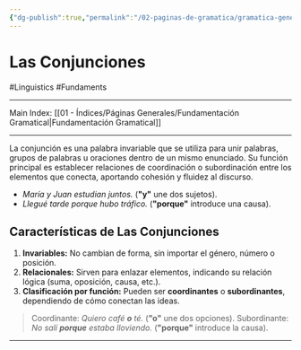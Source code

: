 ```yaml
---
{"dg-publish":true,"permalink":"/02-paginas-de-gramatica/gramatica-general/las-conjunciones/"}
---
```


# Las Conjunciones
#Linguistics  #Fundaments 
___
Main Index: [[01 - Índices/Páginas Generales/Fundamentación Gramatical\|Fundamentación Gramatical]]
___
La conjunción es una palabra invariable que se utiliza para unir palabras, grupos de palabras u oraciones dentro de un mismo enunciado. Su función principal es establecer relaciones de coordinación o subordinación entre los elementos que conecta, aportando cohesión y fluidez al discurso.

- _María y Juan estudian juntos._ (**"y"** une dos sujetos).
- _Llegué tarde porque hubo tráfico._ (**"porque"** introduce una causa).

## Características de Las Conjunciones

1. **Invariables:** No cambian de forma, sin importar el género, número o posición.
2. **Relacionales:** Sirven para enlazar elementos, indicando su relación lógica (suma, oposición, causa, etc.).
3. **Clasificación por función:** Pueden ser **coordinantes** o **subordinantes**, dependiendo de cómo conectan las ideas.

> Coordinante: _Quiero café **o** té._ (**"o"** une dos opciones).
> Subordinante: _No salí **porque** estaba lloviendo._ (**"porque"** introduce la causa).





___